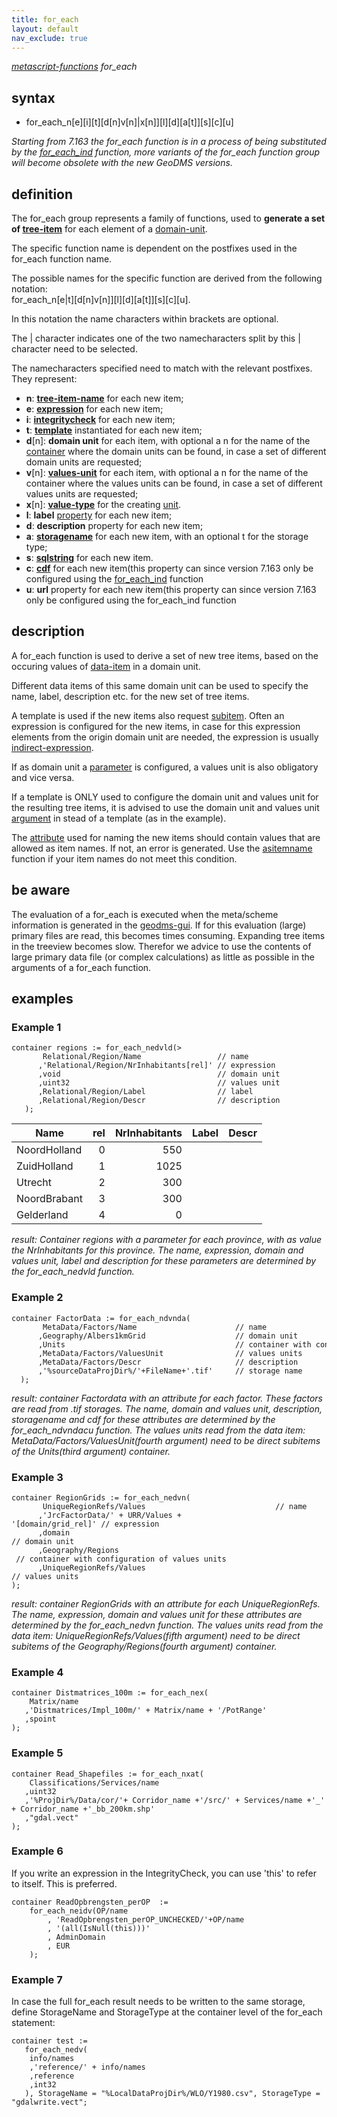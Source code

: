 ```yaml
---
title: for_each
layout: default
nav_exclude: true
---
```

*[metascript-functions](metascript-functions) for_each*

## syntax

- for_each_n[e][i][t][d[n]v[n]|x[n]][l][d][a[t]][s][c][u]

_Starting from 7.163 the for_each function is in a process of being substituted by the [for_each_ind](for_each_ind) function, more variants of the for_each function group will become obsolete with the new GeoDMS versions._

## definition

The for_each group represents a family of functions, used to **generate a set of [tree-item](tree-item)** for each element of a [domain-unit](domain-unit).

The specific function name is dependent on the postfixes used in the for_each function name.

The possible names for the specific function are derived from the following notation:<BR>
for_each_n[e|t][d[n]v[n]][l][d][a[t]][s][c][u].

In this notation the name characters within brackets are optional.

The | character indicates one of the two namecharacters split by this | character need to be selected.

The namecharacters specified need to match with the relevant postfixes.
They represent:

- **n**: **[tree-item-name](tree-item-name)** for each new item;
- **e**: **[expression](expression)** for each new item;
- **i**: **[integritycheck](integritycheck)** for each new item;
- **t**: **[template](template)** instantiated for each new item;
- **d**\[n\]: **domain unit** for each item, with optional a n for the name of the [container](container) where the domain units can be found, in case a set of different domain units are requested;
- **v**\[n\]: **[values-unit](values-unit)** for each item, with optional a n for the name of the container where the values units can be found, in case a set of different values units are requested;
- **x**\[n\]: **[value-type](value-type)** for the creating [unit](unit).
- **l**: **label** [property](property) for each new item;
- **d**: **description** property for each new item;
- **a**: **[storagename](storagename)** for each new item, with an optional t for the storage type;
- **s**: **[sqlstring](sqlstring)** for each new item.
- **c**: **[cdf](cdf)** for each new item(this property can since version 7.163 only be configured using the [for_each_ind](for_each_ind) function
- **u**: **url** property for each new item(this property can since version 7.163 only be configured using the for_each_ind function

## description

A for_each function is used to derive a set of new tree items, based on the occuring values of [data-item](data-item) in a domain unit.

Different data items of this same domain unit can be used to specify the name, label, description etc. for the new set of tree items.

A template is used if the new items also request [subitem](subitem). Often an expression is configured for the new items, in case for this expression elements from the origin domain unit are needed, the expression is usually [indirect-expression](indirect-expression).

If as domain unit a [parameter](parameter) is configured, a values unit is also obligatory and vice versa.

If a template is ONLY used to configure the domain unit and values unit for the resulting tree items, it is advised to use the domain unit and values unit [argument](argument) in stead of a template (as in the example).

The [attribute](attribute) used for naming the new items should contain values that are allowed as item names. If not, an error is generated. Use the [asitemname](asitemname) function if your item names do not meet this condition.




## be aware

The evaluation of a for_each is executed when the meta/scheme information is generated in the [geodms-gui](geodms-gui). If for this evaluation (large) primary files are read, this becomes times consuming. Expanding tree items in the treeview becomes slow. Therefor we advice to use the contents of large primary data file (or complex calculations) as little as possible in the arguments of a for_each function.   

## examples


### Example 1
```
container regions := for_each_nedvld(> 
       Relational/Region/Name                 // name
      ,'Relational/Region/NrInhabitants[rel]' // expression
      ,void                                   // domain unit
      ,uint32                                 // values unit
      ,Relational/Region/Label                // label
      ,Relational/Region/Descr                // description
   );
```

| Name         | rel | NrInhabitants | Label | Descr |
|--------------|----:|--------------:|-------|-------|
| NoordHolland | 0   | 550           |       |       |
| ZuidHolland  | 1   | 1025          |       |       |
| Utrecht      | 2   | 300           |       |       |
| NoordBrabant | 3   | 300           |       |       |
| Gelderland   | 4   | 0             |       |       |

*result: Container regions with a parameter for each province, with as value the NrInhabitants for this province. The name, expression, domain and values unit, label and description for these parameters are determined by the for_each_nedvld function.*

### Example 2
```
container FactorData := for_each_ndvnda( 
       MetaData/Factors/Name                      // name
      ,Geography/Albers1kmGrid                    // domain unit
      ,Units                                      // container with configuration of values units
      ,MetaData/Factors/ValuesUnit                // values units
      ,MetaData/Factors/Descr                     // description
      ,'%sourceDataProjDir%/'+FileName+'.tif'     // storage name
  );   
```

*result: container Factordata with an attribute for each factor. These factors are read from .tif storages. The name, domain and values unit, description, storagename and cdf for these attributes are determined by the for_each_ndvndacu function. The values units read from the data item: MetaData/Factors/ValuesUnit(fourth argument) need to be direct subitems of the Units(third argument) container.*

### Example 3
```
container RegionGrids := for_each_nedvn(
       UniqueRegionRefs/Values                             // name
      ,'JrcFactorData/' + URR/Values + '[domain/grid_rel]' // expression
      ,domain                                              // domain unit
      ,Geography/Regions                                   // container with configuration of values units
      ,UniqueRegionRefs/Values                             // values units
); 
```

*result: container RegionGrids with an attribute for each UniqueRegionRefs. The name, expression, domain and values unit for these attributes are determined by the for_each_nedvn function. The values units read from the data item: UniqueRegionRefs/Values(fifth argument) need to be direct subitems of the Geography/Regions(fourth argument) container.*


### Example 4
```
container Distmatrices_100m := for_each_nex(
    Matrix/name
   ,'Distmatrices/Impl_100m/' + Matrix/name + '/PotRange'
   ,spoint
);
```

### Example 5
```
container Read_Shapefiles := for_each_nxat(
    Classifications/Services/name
   ,uint32
   ,'%ProjDir%/Data/cor/'+ Corridor_name +'/src/' + Services/name +'_' + Corridor_name +'_bb_200km.shp'
   ,"gdal.vect"
);
```


### Example 6

If you write an expression in the IntegrityCheck, you can use 'this' to refer to itself. This is preferred. 

```
container ReadOpbrengsten_perOP  := 
	for_each_neidv(OP/name
		, 'ReadOpbrengsten_perOP_UNCHECKED/'+OP/name
		, '(all(IsNull(this)))'
		, AdminDomain
		, EUR
	);
```


### Example 7
In case the full for_each result needs to be written to the same storage, define StorageName and StorageType at the container level of the for_each statement:
```
container test :=
   for_each_nedv(
	info/names
	,'reference/' + info/names
	,reference
	,int32
   ), StorageName = "%LocalDataProjDir%/WLO/Y1980.csv", StorageType = "gdalwrite.vect";
```
